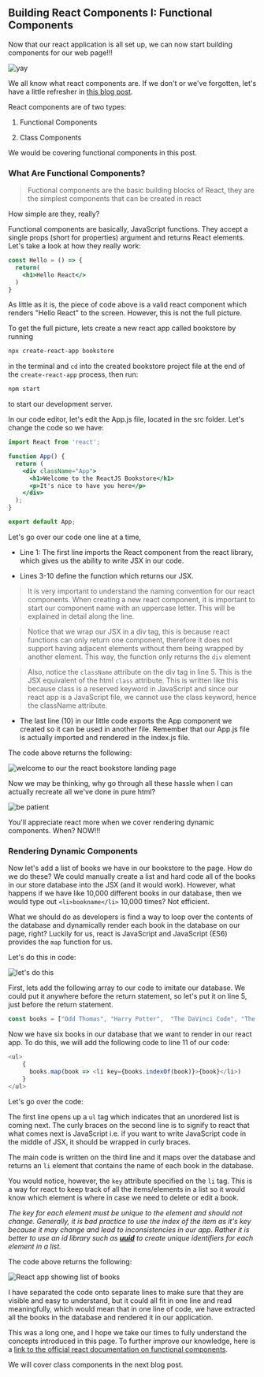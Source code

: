 ## Building React Components I: Functional Components

Now that our react application is all set up, we can now start building components for our web page!!! 

![yay](https://media.giphy.com/media/11sBLVxNs7v6WA/giphy.gif)

We all know what react components are. If we don't or we've forgotten, let's have a little refresher in [this blog post](https://jormee.hashnode.dev/react-an-introduction-ck20hsam1001bnys1uakvgop7).

React components are of two types:

1. Functional Components

2. Class Components

We would be covering functional components in this post.

### What Are Functional Components?

> Fuctional components are the basic building blocks of React, they are the simplest components that can be created in react

How simple are they, really?

Functional  components are basically, JavaScript functions. They accept a single props (short for properties) argument and returns React elements. Let's take a look at how they really work:

```jsx
const Hello = () => {
  return(
    <h1>Hello React</>
  )
}

```

As little as it is, the piece of code above is a valid react component which renders "Hello React" to the screen. However, this is not the full picture.

To get the full picture, lets create a new react app called bookstore by running

```bash
npx create-react-app bookstore
```

in the terminal and `cd` into the created bookstore project file at the end of the `create-react-app` process, then run:

```bash
npm start
```

to start our development server.

In our code editor, let's edit the App.js file, located in the src folder. Let's change the code so we have:

```jsx
import React from 'react';

function App() {
  return (
    <div className="App">
      <h1>Welcome to the ReactJS Bookstore</h1>
      <p>It's nice to have you here</p>
    </div>
  );
}

export default App;
```

Let's go over our code one line at a time,

+ Line 1: The first line imports the React component from the react library, which gives us the ability to write JSX in our code.

+ Lines 3-10 define the function which returns our JSX. 

> It is very important to understand the naming convention for our react components. When creating a new react component, it is important to start our component name with an uppercase letter. This will be explained in detail along the line.

> Notice that we wrap our JSX in a div tag, this is because react functions can only return one component, therefore it does not support having adjacent elements without them being wrapped by another element. This way, the function only returns the `div` element

> Also, notice the `className` attribute on the div tag in line 5. This is the JSX equivalent of the html `class` attribute. This is written like this because class is a reserved keyword in JavaScript and since our react app is a JavaScript file, we cannot use the class keyword, hence the className attribute. 

+ The last line (10) in our little code exports the App component we created so it can be used in another file. Remember that our App.js file is actually imported and rendered in the index.js file.

The code above returns the following:

![welcome to our the react bookstore landing page](https://cdn.hashnode.com/res/hashnode/image/upload/v1574545106015/5GjbLVEz4.png)

Now we may be thinking, why go through all these hassle when I can actually recreate all we've done in pure html?

![be patient](https://media.giphy.com/media/3o7TKBjqwOlQYMirle/giphy.gif)

You'll appreciate react more when we cover rendering dynamic components. When? NOW!!!

### Rendering Dynamic Components

Now let's add a list of books we have in our bookstore to the page. How do we do these?
We could manually create a list and hard code all of the books in our store database into the JSX (and it would work). However, what happens if we have like 10,000 different books in our database, then we would type out `<li>bookname</li>` 10,000 times? Not efficient.

What we should do as developers is find a way to loop over the contents of the database and dynamically render each book in the database on our page, right? Luckily for us, react is JavaScript and JavaScript (ES6) provides the `map` function for us.

Let's do this in code:

![let's do this](https://media.giphy.com/media/3o72F03RnbPTvKtR7y/giphy.gif)

First, lets add the following array to our code to imitate our database. We could put it anywhere before the return statement, so let's put it on line 5, just before the return statement.

```js
const books = ["Odd Thomas", "Harry Potter",  "The DaVinci Code", "The Lost Symbol", "Forever Odd", "Angels and Demons"]
```

Now we have six books in our database that we want to render in our react app. To do this, we will add the following code to line 11 of our code:

```js
<ul>
    {
      books.map(book => <li key={books.indexOf(book)}>{book}</li>)
    }
</ul>
```

Let's go over the code:

The first line opens up a `ul` tag which indicates that an unordered list is coming next. The curly braces on the second line is to signify to react that what comes next is JavaScript i.e. if you want to write JavaScript code in the middle of JSX, it should be wrapped in curly braces.

The main code is written on the third line and it maps over the database and returns an `li` element that contains the name of each book in the database.

 You would notice, however, the `key` attribute specified on the `li` tag. This is a way for react to keep track of all the items/elements in a list so it would know which element is where in case we need to delete or edit a book. 

_The key for each element must be unique to the element and should not change. Generally, it is bad practice to use the index of the item as it's key because it may change and lead to inconsistencies in our app. Rather it is better to use an id library such as **[uuid](https://www.npmjs.com/package/uuid)** to create unique identifiers for each element in a list._

The code above returns the following:


![React app showing list of books](https://cdn.hashnode.com/res/hashnode/image/upload/v1574549649833/XZqtbyOKi.png)

I have separated the code onto separate lines to make sure that they are visible and easy to understand, but it could all fit in one line and read meaningfully, which would mean that in one line of code, we have extracted all the books in the database and rendered it in our application.

This was a long one, and I hope we take our times to fully understand the concepts introduced in this page. To further improve our knowledge, here is a [link to the official react documentation on functional components](https://reactjs.org/docs/components-and-props.html).

We will cover class components in the next blog post.